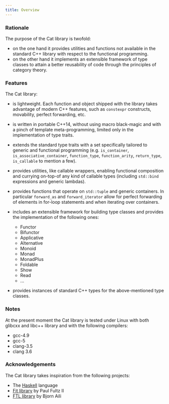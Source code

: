 ```yaml
---
title: Overview
---
```


### Rationale 


The purpose of the Cat library is twofold: 

* on the one hand it provides utilities and functions not available in the standard 
C++ library with respect to the functional programming. 
* on the other hand it implements an extensible framework of type classes to attain 
a better reusability of code through the principles of category theory.


### Features

The Cat library:

* is lightweight. Each function and object shipped with the library
takes advantage of modern C++ features, such as `constexpr` constructs, movability, 
perfect forwarding, etc.
* is written in portable C++14, without using macro black-magic and with a pinch 
of template meta-programming, limited only in the implementation of type traits.
* extends the standard type traits with a set specifically tailored to generic and 
functional programming (e.g. `is_container`, `is_associative_container`, `function_type`, 
`function_arity`, `return_type`, `is_callable` to mention a few).
* provides utilities, like callable wrappers, enabling functional composition and 
currying on-top-of any kind of callable types (including `std::bind` expressions 
and generic lambdas).
* provides functions that operate on `std::tuple` and generic containers. 
In particular `forward_as` and `forward_iterator` allow for perfect forwarding of
elements in for-loop statements and when iterating over containers.  
* includes an extensible framework for building type classes and provides the
implementation of the following ones:
    * Functor
    * Bifunctor
    * Applicative
    * Alternative 
    * Monoid 
    * Monad
    * MonadPlus
    * Foldable
    * Show
    * Read
    * ...

* provides instances of standard C++ types for the above-mentioned type classes.

### Notes

At the present moment the Cat library is tested under Linux with both glibcxx and libc++
library and with the following compilers:
    
* gcc-4.9
* gcc-5 
* clang-3.5 
* clang 3.6 


### Acknowledgements

The Cat library takes inspiration from the following projects:

* The [Haskell](https://www.haskell.org) language
* [Fit library](https://github.com/pfultz2/Fit) by Paul Fultz II
* [FTL library](https://github.com/beark/ftl) by Bjorn Aili

